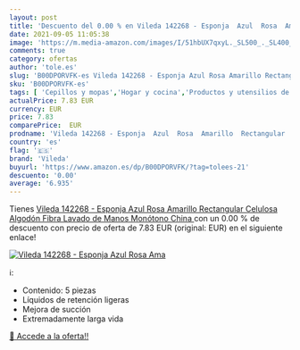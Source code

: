 ```yaml
---
layout: post
title: 'Descuento del 0.00 % en Vileda 142268 - Esponja  Azul  Rosa  Ama'
date: 2021-09-05 11:05:38
image: 'https://m.media-amazon.com/images/I/51hbUX7qxyL._SL500_._SL400_.jpg'
comments: true
category: ofertas
author: 'tole.es'
slug: 'B00DPORVFK-es Vileda 142268 - Esponja Azul Rosa Amarillo Rectangular...'
sku: 'B00DPORVFK-es'
tags: [ 'Cepillos y mopas','Hogar y cocina','Productos y utensilios de limpieza','vileda', ]
actualPrice: 7.83 EUR
currency: EUR
price: 7.83
comparePrice:  EUR
prodname: 'Vileda 142268 - Esponja  Azul  Rosa  Amarillo  Rectangular  Celulosa  Algodón  Fibra  Lavado de Manos  Monótono  China '
country: 'es'
flag: '🇪🇸'
brand: 'Vileda'
buyurl: 'https://www.amazon.es/dp/B00DPORVFK/?tag=tolees-21'
descuento: '0.00'
average: '6.935'
---
```


Tienes [Vileda 142268 - Esponja  Azul  Rosa  Amarillo  Rectangular  Celulosa  Algodón  Fibra  Lavado de Manos  Monótono  China ](https://www.amazon.es/dp/B00DPORVFK/?tag=tolees-21) con un 0.00 % de descuento con precio de oferta de 7.83 EUR (original:  EUR) en el siguiente enlace!

[![Vileda 142268 - Esponja  Azul  Rosa  Ama](https://m.media-amazon.com/images/I/51hbUX7qxyL._SL500_._SL400_.jpg)](https://www.amazon.es/dp/B00DPORVFK/?tag=tolees-21)

ℹ️:

- Contenido: 5 piezas
- Líquidos de retención ligeras
- Mejora de succión
- Extremadamente larga vida

[🛒 Accede a la oferta!!](https://www.amazon.es/dp/B00DPORVFK/?tag=tolees-21)
